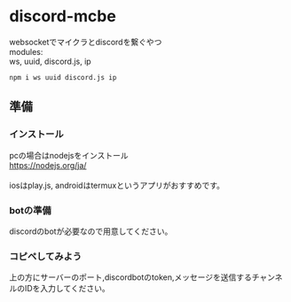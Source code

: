 # discord-mcbe
websocketでマイクラとdiscordを繋ぐやつ
<br>
modules:<br>
ws, uuid, discord.js, ip<br>

```
npm i ws uuid discord.js ip
```

## 準備
### インストール
pcの場合はnodejsをインストール<br>
https://nodejs.org/ja/<br>
<br>
iosはplay.js, androidはtermuxというアプリがおすすめです。<br>

### botの準備
discordのbotが必要なので用意してください。

### コピペしてみよう
上の方にサーバーのポート,discordbotのtoken,メッセージを送信するチャンネルのIDを入力してください。
